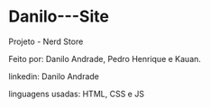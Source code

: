# Danilo---Site
Projeto - Nerd Store

Feito por: Danilo Andrade, Pedro Henrique e Kauan.

linkedin: Danilo Andrade 

linguagens usadas: HTML, CSS e JS
